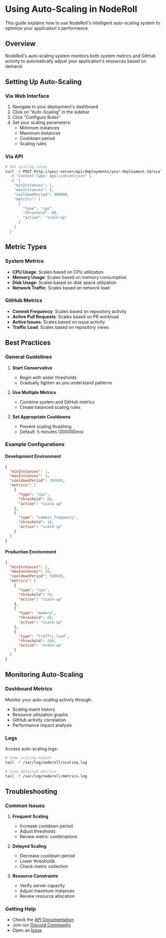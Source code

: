 # Using Auto-Scaling in NodeRoll

This guide explains how to use NodeRoll's intelligent auto-scaling system to optimize your application's performance.

## Overview

NodeRoll's auto-scaling system monitors both system metrics and GitHub activity to automatically adjust your application's resources based on demand.

## Setting Up Auto-Scaling

### Via Web Interface

1. Navigate to your deployment's dashboard
2. Click on "Auto-Scaling" in the sidebar
3. Click "Configure Rules"
4. Set your scaling parameters:
   - Minimum instances
   - Maximum instances
   - Cooldown period
   - Scaling rules

### Via API

```bash
# Set scaling rules
curl -X POST http://your-server/api/deployments/your-deployment-id/scaling-rules \
  -H "Content-Type: application/json" \
  -d '{
    "minInstances": 1,
    "maxInstances": 5,
    "cooldownPeriod": 300000,
    "metrics": [
      {
        "type": "cpu",
        "threshold": 80,
        "action": "scale-up"
      }
    ]
  }'
```

## Metric Types

### System Metrics

- **CPU Usage**: Scales based on CPU utilization
- **Memory Usage**: Scales based on memory consumption
- **Disk Usage**: Scales based on disk space utilization
- **Network Traffic**: Scales based on network load

### GitHub Metrics

- **Commit Frequency**: Scales based on repository activity
- **Active Pull Requests**: Scales based on PR workload
- **Active Issues**: Scales based on issue activity
- **Traffic Load**: Scales based on repository views

## Best Practices

### General Guidelines

1. **Start Conservative**
   - Begin with wider thresholds
   - Gradually tighten as you understand patterns

2. **Use Multiple Metrics**
   - Combine system and GitHub metrics
   - Create balanced scaling rules

3. **Set Appropriate Cooldowns**
   - Prevent scaling thrashing
   - Default: 5 minutes (300000ms)

### Example Configurations

#### Development Environment
```json
{
  "minInstances": 1,
  "maxInstances": 3,
  "cooldownPeriod": 300000,
  "metrics": [
    {
      "type": "cpu",
      "threshold": 80,
      "action": "scale-up"
    },
    {
      "type": "commit_frequency",
      "threshold": 10,
      "action": "scale-up"
    }
  ]
}
```

#### Production Environment
```json
{
  "minInstances": 2,
  "maxInstances": 10,
  "cooldownPeriod": 300000,
  "metrics": [
    {
      "type": "cpu",
      "threshold": 70,
      "action": "scale-up"
    },
    {
      "type": "memory",
      "threshold": 80,
      "action": "scale-up"
    },
    {
      "type": "traffic_load",
      "threshold": 100,
      "action": "scale-up"
    }
  ]
}
```

## Monitoring Auto-Scaling

### Dashboard Metrics

Monitor your auto-scaling activity through:
- Scaling event history
- Resource utilization graphs
- GitHub activity correlation
- Performance impact analysis

### Logs

Access auto-scaling logs:
```bash
# View scaling events
tail -f /var/log/noderoll/scaling.log

# View detailed metrics
tail -f /var/log/noderoll/metrics.log
```

## Troubleshooting

### Common Issues

1. **Frequent Scaling**
   - Increase cooldown period
   - Adjust thresholds
   - Review metric combinations

2. **Delayed Scaling**
   - Decrease cooldown period
   - Lower thresholds
   - Check metric collection

3. **Resource Constraints**
   - Verify server capacity
   - Adjust maximum instances
   - Review resource allocation

### Getting Help

- Check the [API Documentation](../api/auto-scaling.md)
- Join our [Discord Community](https://discord.gg/noderoll)
- Open an [Issue](https://github.com/NodeRoll/self-hosted-standalone/issues)
